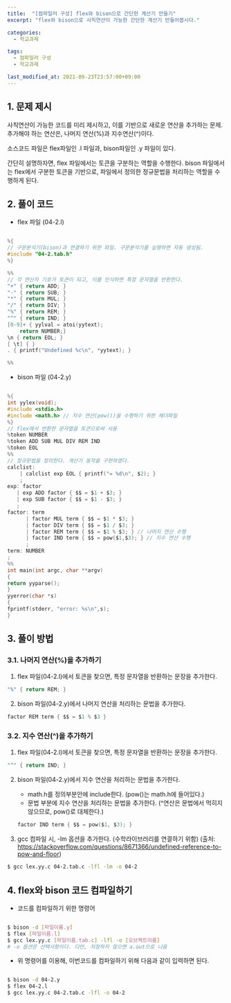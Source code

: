 ```yaml
---
title:  "[컴파일러 구성] flex와 bison으로 간단한 계산기 만들기"
excerpt: "flex와 bison으로 사칙연산이 가능한 간단한 계산기 만들어봅시다."

categories:
  - 학교과제

tags:
  - 컴파일러 구성
  - 학교과제

last_modified_at: 2021-09-23T23:57:00+09:00
---
```


## 1. 문제 제시

사칙연산이 가능한 코드를 미리 제시하고, 이를 기반으로 새로운 연산을 추가하는 문제.
추가해야 하는 연산은, 나머지 연산(%)과 지수연산(^)이다.

소스코드 파일은 flex파일인 .l 파일과, bison파일인 .y 파일이 있다.

간단히 설명하자면,
flex 파일에서는 토큰을 구분하는 역할을 수행한다.
bison 파일에서는 flex에서 구분한 토큰을 기반으로, 파일에서 정의한 정규문법을 처리하는 역할을 수행하게 된다.

## 2. 풀이 코드

- flex 파일 (04-2.l)

```c

%{
// 구문분석기(bison)과 연결하기 위한 파일. 구문분석기를 실행하면 자동 생성됨.
#include "04-2.tab.h"
%}

%%
// 각 연산자 기호가 토큰이 되고, 이를 인식하면 특정 문자열을 반환한다.
"+" { return ADD; }
"-" { return SUB; }
"*" { return MUL; }
"/" { return DIV; }
"%" { return REM; }
"^" { return IND; }
[0-9]+ { yylval = atoi(yytext);
	return NUMBER;}
\n { return EOL; } 
[ \t] { }
. { printf("Undefined %c\n", *yytext); }

%%


```

- bison 파일 (04-2.y)

```c

%{
int yylex(void);
#include <stdio.h>
#include <math.h> // 지수 연산(pow())을 수행하기 위한 헤더파일
%}
// flex에서 반환한 문자열을 토큰으로써 사용
%token NUMBER
%token ADD SUB MUL DIV REM IND
%token EOL
%%
// 정규문법을 정의한다. 계산기 동작을 구현하였다.
calclist:
	| calclist exp EOL { printf("= %d\n", $2); }
	;
exp: factor
   | exp ADD factor { $$ = $1 + $3; }
   | exp SUB factor { $$ = $1 - $3; }
   ;
factor: term
      | factor MUL term { $$ = $1 * $3; }
      | factor DIV term { $$ = $1 / $3; }
      | factor REM term { $$ = $1 % $3; } // 나머지 연산 수행
      | factor IND term { $$ = pow($1,$3); } // 지수 연산 수행
      ;
term: NUMBER
;
%%
int main(int argc, char **argv)
{
return yyparse();
}
yyerror(char *s)
{
fprintf(stderr, "error: %s\n",s);
}


```

## 3. 풀이 방법

### 3.1. 나머지 연산(%)을 추가하기

1. flex 파일(04-2.l)에서 토큰을 찾으면, 특정 문자열을 반환하는 문장을 추가한다.

  ```c
  "%" { return REM; }
  ```
2. bison 파일(04-2.y)에서 나머지 연산을 처리하는 문법을 추가한다.

  ```c
  factor REM term { $$ = $1 % $3 }
  ```

### 3.2. 지수 연산(^)을 추가하기

1. flex 파일(04-2.l)에서 토큰을 찾으면, 특정 문자열을 반환하는 문장을 추가한다.

  ```c
  "^" { return IND; }
  ```

2. bison 파일(04-2.y)에서 지수 연산을 처리하는 문법을 추가한다.
	
	- math.h를 정의부분안에 include한다.
	(pow()는 math.h에 들어있다.)
	- 문법 부분에 지수 연산을 처리하는 문법을 추가한다.
	(^연산은 문법에서 먹히지 않으므로, pow()로 대체한다.)
	```c
 	factor IND term { $$ = pow($1, $3); }
	```
3. gcc 컴파일 시, -lm 옵션을 추가한다. (수학라이브러리를 연결하기 위함)
(출처: https://stackoverflow.com/questions/8671366/undefined-reference-to-pow-and-floor)

```bash
$ gcc lex.yy.c 04-2.tab.c -lfl -lm -o 04-2
```

## 4. flex와 bison 코드 컴파일하기

- 코드를 컴파일하기 위한 명령어

```bash

$ bison -d [파일이름.y]
$ flex [파일이름.l]
$ gcc lex.yy.c [파일이름.tab.c] -lfl -o [오브젝트이름] 
# -o 옵션은 선택사항이다. 다만, 지정하지 않으면 a.out으로 나옴

```

- 위 명령어를 이용해, 이번코드를 컴파일하기 위해 다음과 같이 입력하면 된다.

```bash

$ bison -d 04-2.y
$ flex 04-2.l
$ gcc lex.yy.c 04-2.tab.c -lfl -o 04-2

```